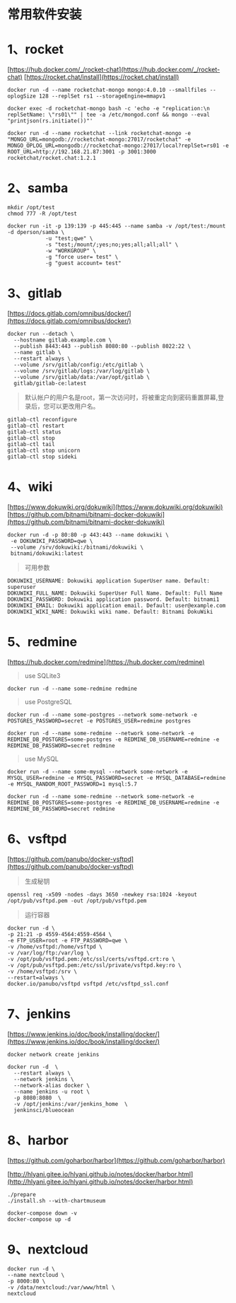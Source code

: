 # 常用软件安装

# 1、rocket
[https://hub.docker.com/_/rocket-chat](https://hub.docker.com/_/rocket-chat)
[https://rocket.chat/install](https://rocket.chat/install)

```
docker run -d --name rocketchat-mongo mongo:4.0.10 --smallfiles --oplogSize 128 --replSet rs1 --storageEngine=mmapv1
```

```
docker exec -d rocketchat-mongo bash -c 'echo -e "replication:\n replSetName: \"rs01\"" | tee -a /etc/mongod.conf && mongo --eval "printjson(rs.initiate())"'
```

```
docker run -d --name rocketchat --link rocketchat-mongo -e "MONGO_URL=mongodb://rocketchat-mongo:27017/rocketchat" -e MONGO_OPLOG_URL=mongodb://rocketchat-mongo:27017/local?replSet=rs01 -e ROOT_URL=http://192.168.21.87:3001 -p 3001:3000 rocketchat/rocket.chat:1.2.1
```

# 2、samba

```
mkdir /opt/test
chmod 777 -R /opt/test
```

```
docker run -it -p 139:139 -p 445:445 --name samba -v /opt/test:/mount -d dperson/samba \
            -u "test;qwe" \
            -s "test;/mount/;yes;no;yes;all;all;all" \
            -w "WORKGROUP" \
            -g "force user= test" \
            -g "guest account= test"
```

# 3、gitlab
[https://docs.gitlab.com/omnibus/docker/](https://docs.gitlab.com/omnibus/docker/)

```
docker run --detach \
  --hostname gitlab.example.com \
  --publish 8443:443 --publish 8080:80 --publish 8022:22 \
  --name gitlab \
  --restart always \
  --volume /srv/gitlab/config:/etc/gitlab \
  --volume /srv/gitlab/logs:/var/log/gitlab \
  --volume /srv/gitlab/data:/var/opt/gitlab \
  gitlab/gitlab-ce:latest
```

> 默认帐户的用户名是root，第一次访问时，将被重定向到密码重置屏幕,登录后，您可以更改用户名。

```
gitlab-ctl reconfigure
gitlab-ctl restart
gitlab-ctl status
gitlab-ctl stop
gitlab-ctl tail                                  
gitlab-ctl stop unicorn
gitlab-ctl stop sideki
```

# 4、wiki
[https://www.dokuwiki.org/dokuwiki](https://www.dokuwiki.org/dokuwiki)
[https://github.com/bitnami/bitnami-docker-dokuwiki](https://github.com/bitnami/bitnami-docker-dokuwiki)

```
docker run -d -p 80:80 -p 443:443 --name dokuwiki \
 -e DOKUWIKI_PASSWORD=qwe \
 --volume /srv/dokuwiki:/bitnami/dokuwiki \
 bitnami/dokuwiki:latest
```
> 可用参数

```
DOKUWIKI_USERNAME: Dokuwiki application SuperUser name. Default: superuser
DOKUWIKI_FULL_NAME: Dokuwiki SuperUser Full Name. Default: Full Name
DOKUWIKI_PASSWORD: Dokuwiki application password. Default: bitnami1
DOKUWIKI_EMAIL: Dokuwiki application email. Default: user@example.com
DOKUWIKI_WIKI_NAME: Dokuwiki wiki name. Default: Bitnami DokuWiki
```

# 5、redmine

[https://hub.docker.com/redmine](https://hub.docker.com/redmine)

> use SQLite3

```
docker run -d --name some-redmine redmine
```

> use PostgreSQL

```
docker run -d --name some-postgres --network some-network -e POSTGRES_PASSWORD=secret -e POSTGRES_USER=redmine postgres

docker run -d --name some-redmine --network some-network -e REDMINE_DB_POSTGRES=some-postgres -e REDMINE_DB_USERNAME=redmine -e REDMINE_DB_PASSWORD=secret redmine
```

> use MySQL

```
docker run -d --name some-mysql --network some-network -e MYSQL_USER=redmine -e MYSQL_PASSWORD=secret -e MYSQL_DATABASE=redmine -e MYSQL_RANDOM_ROOT_PASSWORD=1 mysql:5.7

docker run -d --name some-redmine --network some-network -e REDMINE_DB_POSTGRES=some-postgres -e REDMINE_DB_USERNAME=redmine -e REDMINE_DB_PASSWORD=secret redmine
```

# 6、vsftpd

[https://github.com/panubo/docker-vsftpd](https://github.com/panubo/docker-vsftpd)

> 生成秘钥

```
openssl req -x509 -nodes -days 3650 -newkey rsa:1024 -keyout /opt/pub/vsftpd.pem -out /opt/pub/vsftpd.pem
```

> 运行容器

```
docker run -d \
-p 21:21 -p 4559-4564:4559-4564 \
-e FTP_USER=root -e FTP_PASSWORD=qwe \
-v /home/vsftpd:/home/vsftpd \
-v /var/log/ftp:/var/log \
-v /opt/pub/vsftpd.pem:/etc/ssl/certs/vsftpd.crt:ro \
-v /opt/pub/vsftpd.pem:/etc/ssl/private/vsftpd.key:ro \
-v /home/vsftpd:/srv \
--restart=always \
docker.io/panubo/vsftpd vsftpd /etc/vsftpd_ssl.conf
```

# 7、jenkins

[https://www.jenkins.io/doc/book/installing/docker/](https://www.jenkins.io/doc/book/installing/docker/)

```
docker network create jenkins

docker run -d  \
  --restart always \
  --network jenkins \
  --network-alias docker \
  --name jenkins -u root \
  -p 8080:8080  \
  -v /opt/jenkins:/var/jenkins_home  \
  jenkinsci/blueocean
```

# 8、harbor

[https://github.com/goharbor/harbor](https://github.com/goharbor/harbor)

[http://hlyani.gitee.io/hlyani.github.io/notes/docker/harbor.html](http://hlyani.gitee.io/hlyani.github.io/notes/docker/harbor.html)

```
./prepare
./install.sh --with-chartmuseum

docker-compose down -v
docker-compose up -d
```

# 9、nextcloud

```
docker run -d \
--name nextcloud \
-p 8000:80 \
-v /data/nextcloud:/var/www/html \
nextcloud
```

